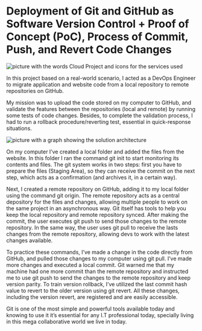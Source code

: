 # Deployment of Git and GitHub as Software Version Control + Proof of Concept (PoC), Process of Commit, Push, and Revert Code Changes

![picture with the words Cloud Project and icons for the services used](https://miro.medium.com/v2/resize:fit:720/format:webp/0*4pMzKNtf428_IFuB.jpg)

In this project based on a real-world scenario, I acted as a DevOps Engineer to migrate application and website code from a local repository
to remote repositories on GitHub.

My mission was to upload the code stored on my computer to GitHub, and validate the features between the repositories (local and remote) by running
some tests of code changes. Besides, to complete the validation process, I had to run a rollback procedure/reverting test, essential in
quick-response situations.

![picture with a graph showing the solution architecture](https://miro.medium.com/v2/resize:fit:720/format:webp/0*IQdpYZfbfEI1QdHO.jpg)

On my computer I’ve created a local folder and added the files from the website. In this folder I ran the command git init to start monitoring its contents 
and files. The git system works in two steps: first you have to prepare the files (Staging Area), so they can receive the commit on the next step, which 
acts as a confirmation (and archives it, in a certain way).

Next, I created a remote repository on GitHub, adding it to my local folder using the command git origin. The remote repository acts as a central depository 
for the files and changes, allowing multiple people to work on the same project in an asynchronous way. Git itself has tools to help you keep the local repository 
and remote repository synced. After making the commit, the user executes git push to send those changes to the remote repository. In the same way, the user uses git 
pull to receive the lasts changes from the remote repository, allowing devs to work with the latest changes available.

To practice these commands, I’ve made a change in the code directly from GitHub, and pulled those changes to my computer using git pull. I’ve made more changes and
executed a local commit. Git warned me that my machine had one more commit than the remote repository and instructed me to use git push to send the changes to the
remote repository and keep version parity. To train version rollback, I’ve utilized the last commit hash value to revert to the older version using git revert. 
All these changes, including the version revert, are registered and are easily accessible.

Git is one of the most simple and powerful tools available today and knowing to use it it’s essential for any I.T professional today, specially living in this
mega collaborative world we live in today.

